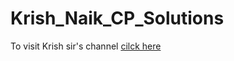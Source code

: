 # Krish_Naik_CP_Solutions

To visit Krish sir's channel [cilck here](https://www.youtube.com/user/krishnaik06)
